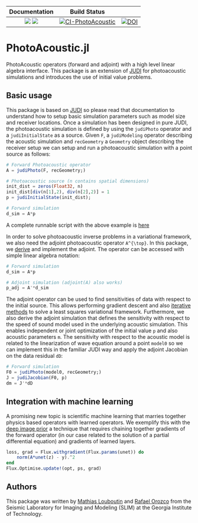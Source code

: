 
| **Documentation**     | **Build Status**    |       | 
|:---------------------:|:-------------------:|:-------------------:|
| [![][docs-stable-img]][docs-stable-status] [![][docs-dev-img]][docs-dev-status] | [![CI-PhotoAcoustic](https://github.com/slimgroup/PhotoAcoustic.jl/actions/workflows/CI.yml/badge.svg)](https://github.com/slimgroup/PhotoAcoustic.jl/actions/workflows/CI.yml) |  [![DOI](https://zenodo.org/badge/509555475.svg)](https://zenodo.org/badge/latestdoi/509555475) |

# PhotoAcoustic.jl

PhotoAcoustic operators (forward and adjoint) with a high level linear algebra interface. This package is an extension of [JUDI] for photoacoustic simulations and introduces the use of initial value problems.

## Basic usage
This package is based on [JUDI] so please read that documentation to understand how to setup basic simulation parameters such as model size and receiver locations. Once a simulation has been designed in pure JUDI, the photoacoustic simulation is defined by using the ``judiPhoto`` operator and a ``judiInitialState`` as a source. Given ``F``, a ``judiModeling`` operator describing the acoustic simulation and ``recGeometry`` a ``Geometry`` object describing the receiver setup we can setup and run a photoacoustic simulation with a point source as follows:

```Julia
# Forward Photoacoustic operator
A = judiPhoto(F, recGeometry;)

# Photoacoustic source (n contains spatial dimensions)
init_dist = zeros(Float32, n)
init_dist[div(n[1],2), div(n[2],2)] = 1
p = judiInitialState(init_dist);

# Forward simulation
d_sim = A*p
```

A complete runnable script with the above example is [here](https://github.com/slimgroup/PhotoAcoustic.jl/blob/main/examples/basic_photo_operator_2d.jl)

In order to solve photoacoustic inverse problems in a variational framework, we also need the adjoint photoacoustic operator ``A^{\top}``. In this package, we [derive](https://slimgroup.github.io/PhotoAcoustic.jl/dev/derivations/) and implement the adjoint. The operator can be accessed with simple linear algebra notation: 
```Julia
# Forward simulation
d_sim = A*p

# Adjoint simulation (adjoint(A) also works)
p_adj = A'*d_sim 
```

The adjoint operator can be used to find sensitivities of data with respect to the initial source. This allows performing gradient descent and also [iterative methods](https://github.com/slimgroup/PhotoAcoustic.jl/blob/main/examples/notebooks/Least_Squares_Iterative_Solvers_2D.ipynb) to solve a least squares variational framework. Furthermore, we also derive the adjoint simulation that defines the sensitivity with respect to the speed of sound model used in the underlying acoustic simulation. This enables independent or joint optimization of the initial value ``p`` and also acoustic parameters ``m``. The sensitivity with respect to the acoustic model is related to the linearization of wave equation around a point ``model0`` so we can implement this in the familiar JUDI way and apply the adjoint Jacobian on the data residual ``dD``:

```Julia
# Forward simulation
F0 = judiPhoto(model0, recGeometry;)
J = judiJacobian(F0, p)
dm = J'*dD
```


## Integration with machine learning
A promising new topic is scientific machine learning that marries together physics based operators with learned operators. We exemplify this with the [deep image prior](https://github.com/slimgroup/PhotoAcoustic.jl/blob/main/examples/notebooks/Flux_AD_Integration_Deep_Prior.ipynb) a technique that requires chaining together gradients of the forward operator (in our case related to the solution of a partial differential equation) and gradients of learned layers. 

```Julia
loss, grad = Flux.withgradient(Flux.params(unet)) do
    norm(A*unet(z) - y).^2
end
Flux.Optimise.update!(opt, ps, grad)
```

## Authors
This package was written by [Mathias Louboutin](https://mloubout.github.io/) and [Rafael Orozco](https://github.com/rafaelorozco) from the Seismic Laboratory for Imaging and Modeling (SLIM) at the Georgia Institute of Technology.


[docs-stable-img]:https://img.shields.io/badge/docs-stable-blue.svg?style=plastic
[docs-stable-status]:https://slimgroup.github.io/PhotoAcoustic.jl/stable

[docs-dev-img]:https://img.shields.io/badge/docs-dev-blue.svg
[docs-dev-status]:https://slimgroup.github.io/PhotoAcoustic.jl/dev


[JUDI]:https://github.com/slimgroup/JUDI.jl

